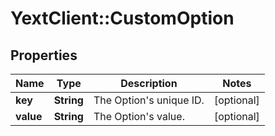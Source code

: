 # YextClient::CustomOption

## Properties
Name | Type | Description | Notes
------------ | ------------- | ------------- | -------------
**key** | **String** | The Option&#39;s unique ID. | [optional] 
**value** | **String** | The Option&#39;s value. | [optional] 


